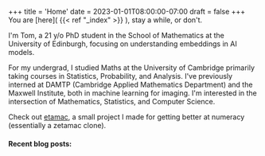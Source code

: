 +++
title = 'Home'
date = 2023-01-01T08:00:00-07:00
draft = false
+++
You are [here]( {{< ref "_index" >}} ), stay a while, or don't. 

I'm Tom, a 21 y/o PhD student in the School of Mathematics at the University of Edinburgh, focusing on understanding embeddings in AI models.

For my undergrad, I studied Maths at the University of Cambridge primarily taking courses in Statistics, Probability, and Analysis. I've previously interned at DAMTP (Cambridge Applied Mathematics Department) and the Maxwell Institute, both in machine learning for imaging.
I'm interested in the intersection of Mathematics, Statistics, and Computer Science.

Check out [etamac](/etamac), a small project I made for getting better at numeracy (essentially a zetamac clone).

#### Recent blog posts:
